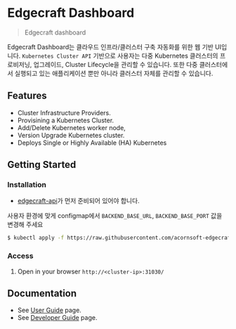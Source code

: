 # Edgecraft Dashboard
> Edgecraft dashboard

Edgecraft Dashboard는 클라우드 인프라/클러스터 구축 자동화를 위한 웹 기반 UI입니다. ```Kubernetes Cluster API``` 기반으로 사용자는 다중 Kubernetes 클러스터의 프로비저닝, 업그레이드, Cluster Lifecycle을 관리할 수 있습니다.
또한 다중 클러스터에서 실행되고 있는 애플리케이션 뿐만 아니라 클러스터 자체를 관리할 수 있습니다.

## Features

- Cluster Infrastructure Providers.
- Provisining a Kubernetes Cluster.
- Add/Delete Kubernetes worker node,
- Version Upgrade Kubernetes cluster.
- Deploys Single or Highly Available (HA) Kubernetes

## Getting Started

### Installation

- [edgecraft-api](https://github.com/acornsoft-edgecraft/edgecraft-api)가 먼저 준비되어 있어야 합니다.

사용자 환경에 맞게 configmap에서 ```BACKEND_BASE_URL```, ```BACKEND_BASE_PORT``` 값을 변경해 주세요

```bash
$ kubectl apply -f https://raw.githubusercontent.com/acornsoft-edgecraft/edgecraft-dashboard/main/scripts/install/kubernetes/edgecraft-dashboard.yaml
```

### Access

1. Open in your browser `http://<cluster-ip>:31030/`


## Documentation

* See [User Guide](./docs/user/README.md) page.
* See [Developer Guide](./docs/developer/README.md) page.

